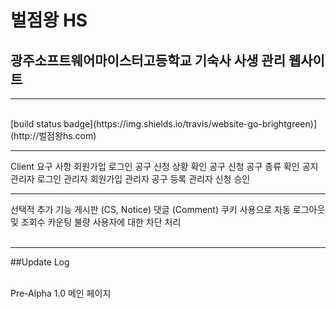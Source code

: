 # 벌점왕 HS
## 광주소프트웨어마이스터고등학교 기숙사 사생 관리 웹사이트
<hr>
<br>
[build status badge](https://img.shields.io/travis/website-go-brightgreen)](http://벌점왕hs.com)
<br>
<hr>
Client 요구 사항
회원가입
로그인
공구 신청 상황 확인
공구 신청
공구 종류 확인
공지
관리자 로그인
관리자 회원가입
관리자 공구 등록
관리자 신청 승인
<br>
<hr>
선택적 추가 기능
게시판 (CS, Notice)
댓글 (Comment)
쿠키 사용으로 자동 로그아웃 및 조회수 카운팅
불량 사용자에 대한 차단 처리
<br>
<br>
<hr>

##Update Log
<br><br>

Pre-Alpha 1.0
메인 페이지
